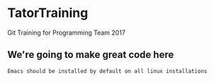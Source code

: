 # TatorTraining
Git Training for Programming Team 2017

## We're going to make great code here

```
Emacs should be installed by default on all linux installations
```
